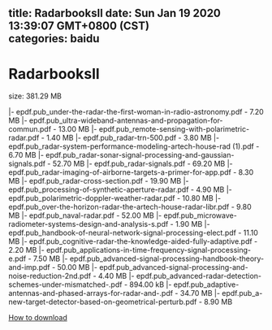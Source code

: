 
title: Radarbooksll
date: Sun Jan 19 2020 13:39:07 GMT+0800 (CST)    
categories: baidu
---

# Radarbooksll
size: 381.29 MB
 
 
|- epdf.pub_under-the-radar-the-first-woman-in-radio-astronomy.pdf - 7.20 MB
|- epdf.pub_ultra-wideband-antennas-and-propagation-for-commun.pdf - 13.00 MB
|- epdf.pub_remote-sensing-with-polarimetric-radar.pdf - 1.40 MB
|- epdf.pub_radar-trn-500.pdf - 3.80 MB
|- epdf.pub_radar-system-performance-modeling-artech-house-rad (1).pdf - 6.70 MB
|- epdf.pub_radar-sonar-signal-processing-and-gaussian-signals.pdf - 52.70 MB
|- epdf.pub_radar-signals.pdf - 69.20 MB
|- epdf.pub_radar-imaging-of-airborne-targets-a-primer-for-app.pdf - 8.30 MB
|- epdf.pub_radar-cross-section.pdf - 19.90 MB
|- epdf.pub_processing-of-synthetic-aperture-radar.pdf - 4.90 MB
|- epdf.pub_polarimetric-doppler-weather-radar.pdf - 10.80 MB
|- epdf.pub_over-the-horizon-radar-the-artech-house-radar-libr.pdf - 9.80 MB
|- epdf.pub_naval-radar.pdf - 52.00 MB
|- epdf.pub_microwave-radiometer-systems-design-and-analysis-s.pdf - 1.90 MB
|- epdf.pub_handbook-of-neural-network-signal-processing-elect.pdf - 11.10 MB
|- epdf.pub_cognitive-radar-the-knowledge-aided-fully-adaptive.pdf - 2.20 MB
|- epdf.pub_applications-in-time-frequency-signal-processing-e.pdf - 7.50 MB
|- epdf.pub_advanced-signal-processing-handbook-theory-and-imp.pdf - 50.00 MB
|- epdf.pub_advanced-signal-processing-and-noise-reduction-2nd.pdf - 4.40 MB
|- epdf.pub_advanced-radar-detection-schemes-under-mismatched-.pdf - 894.00 kB
|- epdf.pub_adaptive-antennas-and-phased-arrays-for-radar-and-.pdf - 34.70 MB
|- epdf.pub_a-new-target-detector-based-on-geometrical-perturb.pdf - 8.90 MB

[How to download](https://bpcam.bemobtrk.com/go/2ceec3aa-1ca2-46d6-b9ff-aaa5c184517c?jno=3564)